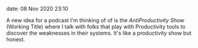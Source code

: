 date: 08 Nov 2020 23:10

A new idea for a podcast I'm thinking of of is the _AntiProductivity Show_ (Working Title) where I talk with folks that play with Productivity tools to discover the weaknesses in their systems. It's like a productivity show but honest.
